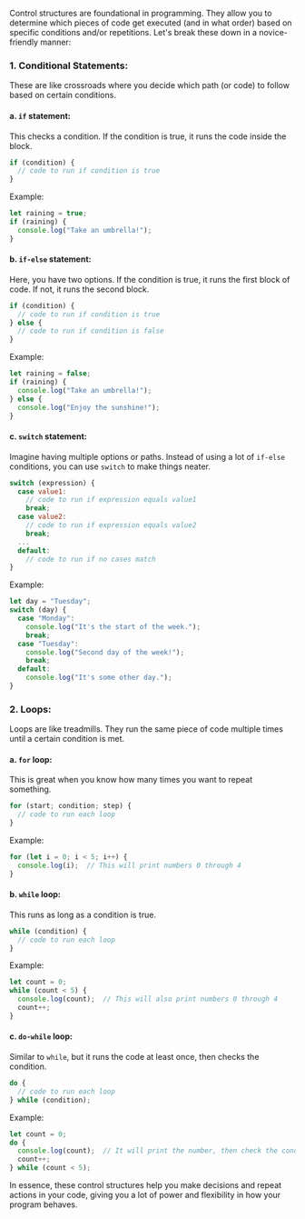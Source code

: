 Control structures are foundational in programming. They allow you to determine which pieces of code get executed (and in what order) based on specific conditions and/or repetitions. Let's break these down in a novice-friendly manner:

### **1. Conditional Statements:**

These are like crossroads where you decide which path (or code) to follow based on certain conditions.

#### **a. `if` statement:**

This checks a condition. If the condition is true, it runs the code inside the block.

```javascript
if (condition) {
  // code to run if condition is true
}
```

Example:
```javascript
let raining = true;
if (raining) {
  console.log("Take an umbrella!");
}
```

#### **b. `if-else` statement:**

Here, you have two options. If the condition is true, it runs the first block of code. If not, it runs the second block.

```javascript
if (condition) {
  // code to run if condition is true
} else {
  // code to run if condition is false
}
```

Example:
```javascript
let raining = false;
if (raining) {
  console.log("Take an umbrella!");
} else {
  console.log("Enjoy the sunshine!");
}
```

#### **c. `switch` statement:**

Imagine having multiple options or paths. Instead of using a lot of `if-else` conditions, you can use `switch` to make things neater.

```javascript
switch (expression) {
  case value1:
    // code to run if expression equals value1
    break;
  case value2:
    // code to run if expression equals value2
    break;
  ...
  default:
    // code to run if no cases match
}
```

Example:
```javascript
let day = "Tuesday";
switch (day) {
  case "Monday":
    console.log("It's the start of the week.");
    break;
  case "Tuesday":
    console.log("Second day of the week!");
    break;
  default:
    console.log("It's some other day.");
}
```

### **2. Loops:**

Loops are like treadmills. They run the same piece of code multiple times until a certain condition is met.

#### **a. `for` loop:**

This is great when you know how many times you want to repeat something.

```javascript
for (start; condition; step) {
  // code to run each loop
}
```

Example:
```javascript
for (let i = 0; i < 5; i++) {
  console.log(i);  // This will print numbers 0 through 4
}
```

#### **b. `while` loop:**

This runs as long as a condition is true.

```javascript
while (condition) {
  // code to run each loop
}
```

Example:
```javascript
let count = 0;
while (count < 5) {
  console.log(count);  // This will also print numbers 0 through 4
  count++;
}
```

#### **c. `do-while` loop:**

Similar to `while`, but it runs the code at least once, then checks the condition.

```javascript
do {
  // code to run each loop
} while (condition);
```

Example:
```javascript
let count = 0;
do {
  console.log(count);  // It will print the number, then check the condition
  count++;
} while (count < 5);
```

In essence, these control structures help you make decisions and repeat actions in your code, giving you a lot of power and flexibility in how your program behaves.
